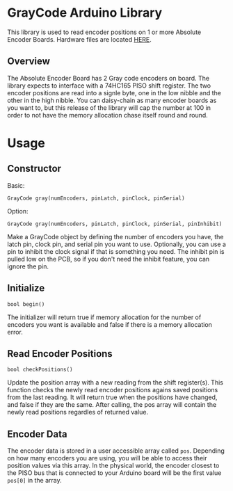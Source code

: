 # GrayCode Arduino Library
This library is used to read encoder positions on 1 or more Absolute Encoder Boards. Hardware files are located [HERE](https://github.com/biomurph/Absolute_Encoder_Board).

## Overview
The Absolute Encoder Board has 2 Gray code encoders on board. The library expects to interface with a 74HC165 PISO shift register. The two encoder positions are read into a signle byte, one in the low nibble and the other in the high nibble. You can daisy-chain as many encoder boards as you want to, but this release of the library will cap the number at 100 in order to not have the memory allocation chase itself round and round.

# Usage

## Constructor
Basic:

	GrayCode gray(numEncoders, pinLatch, pinClock, pinSerial)
	
Option:

	GrayCode gray(numEncoders, pinLatch, pinClock, pinSerial, pinInhibit)

Make a GrayCode object by defining the number of encoders you have, the latch pin, clock pin, and serial pin you want to use. Optionally, you can use a pin to inhibit the clock signal if that is something you need. The inhibit pin is pulled low on the PCB, so if you don't need the inhibit feature, you can ignore the pin.

## Initialize

	bool begin()
	
The initializer will return true if memory allocation for the number of encoders you want is available
and false if there is a memory allocation error.

## Read Encoder Positions

	bool checkPositions()
	
Update the position array with a new reading from the shift register(s). 
This function checks the newly read encoder positions agains saved positions from the last reading.
It will return true when the positions have changed, and false if they are the same.
After calling, the pos array will contain the newly read positions regardles of returned value.

## Encoder Data

The encoder data is stored in a user accessible array called `pos`. 
Depending on how many encoders you are using, you will be able to access their position values via this array. In the physical world, the encoder closest to the PISO bus that is connected to your Arduino board will be the first value `pos[0]` in the array.
